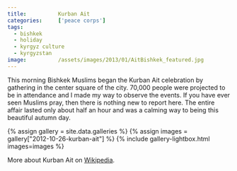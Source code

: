 ```yaml
---
title:			Kurban Ait
categories:		['peace corps']
tags:
  - bishkek
  - holiday
  - kyrgyz culture
  - kyrgyzstan
image:			/assets/images/2013/01/AitBishkek_featured.jpg
---
```


This morning Bishkek Muslims began the Kurban Ait celebration by gathering in the center square of the city. 70,000 people were projected to be in attendance and I made my way to observe the events. If you have ever seen Muslims pray, then there is nothing new to report here. The entire affair lasted only about half an hour and was a calming way to being this beautiful autumn day.

{% assign gallery = site.data.galleries %}
{% assign images = gallery["2012-10-26-kurban-ait"] %}
{% include gallery-lightbox.html images=images %}

More about Kurban Ait on [Wikipedia](https://en.wikipedia.org/wiki/Kurban_Ait).

